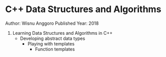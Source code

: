# C++ Data Structures and Algorithms

Author: Wisnu Anggoro
Published Year: 2018

1. Learning Data Structures and Algorithms in C++
   - Developing abstract data types
     - Playing with templates
       - Function templates
